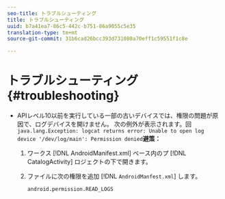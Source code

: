 ```yaml
---
seo-title: トラブルシューティング
title: トラブルシューティング
uuid: b7a41ea7-86c5-442c-b751-86a9055c5e35
translation-type: tm+mt
source-git-commit: 31b6cad26bcc393d731080a70eff1c59551f1c8e

---
```



# トラブルシューティング{#troubleshooting}

* APIレベル10以前を実行している一部の古いデバイスでは、権限の問題が原因で、ログデバイスを開けません。 次の例外が表示されます。回 `java.lang.Exception: logcat returns error: Unable to open log device '/dev/log/main': Permission denied`**避策：**

   1. ワークス [!DNL AndroidManifest.xml] ペース内のプ [!DNL CatalogActivity] ロジェクトの下で開きます。

   1. ファイルに次の権限を追加 [!DNL `AndroidManfest.xml`] します。

      ```
      android.permission.READ_LOGS
      ```
